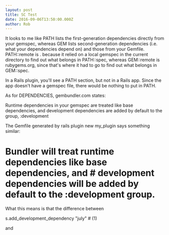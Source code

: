 ```yaml
---
layout: post
title: SC Test
date: 2016-09-06T13:50:00.000Z
author: Rob
---
```



It looks to me like PATH lists the first-generation dependencies directly from your gemspec, whereas GEM lists second-generation dependencies (i.e. what your dependencies depend on) and those from your Gemfile. PATH::remote is . because it relied on a local gemspec in the current directory to find out what belongs in PATH::spec, whereas GEM::remote is rubygems.org, since that's where it had to go to find out what belongs in GEM::spec.

In a Rails plugin, you'll see a PATH section, but not in a Rails app. Since the app doesn't have a gemspec file, there would be nothing to put in PATH.

As for DEPENDENCIES, gembundler.com states:

Runtime dependencies in your gemspec are treated like base dependencies, and development dependencies are added by default to the group, :development

The Gemfile generated by rails plugin new my_plugin says something similar:

# Bundler will treat runtime dependencies like base dependencies, and # development dependencies will be added by default to the :development group.

What this means is that the difference between

s.add_development_dependency "july" # (1)

and